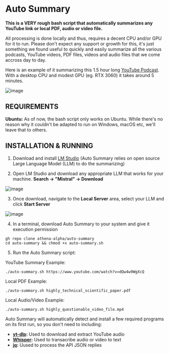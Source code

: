 # Auto Summary
**This is a VERY rough bash script that automatically summarizes any YouTube link or local PDF, audio or video file.**

All processing is done locally and thus, requires a decent CPU and/or GPU for it to run. Please don't expect any support or growth for this, it's just something we found useful to quickly and easily summarize all the various podcasts, YouTube videos, PDF files, videos and audio files that we come accross day to day.

Here is an example of it summarizing this 1.5 hour long [YouTube Podcast](https://www.youtube.com/watch?v=NOD4IBv5Oys). With a desktop CPU and modest GPU (eg. RTX 3060) it takes around 5 minutes.

![image](https://github.com/athena-alpha/auto-summary/assets/97640728/d5ef8808-24a0-48c8-bcb7-d6150a203eea)

## REQUIREMENTS
**Ubuntu:** As of now, the bash script only works on Ubuntu. While there's no reason why it couldn't be adapted to run on Windows, macOS etc, we'll leave that to others.

## INSTALLATION & RUNNING
1. Download and install [LM Studio](https://lmstudio.ai/) (Auto Summary relies on open source Large Language Model (LLM) to do the summarizing)

2. Open LM Studio and download any appropriate LLM that works for your machine. **Search -> "Mistral" -> Download**

![image](https://github.com/athena-alpha/auto-summary/assets/97640728/8f2e6b59-40f7-4659-9425-7be409ce9a88)

3. Once download, navigate to the **Local Server** area, select your LLM and click **Start Server**

![image](https://github.com/athena-alpha/auto-summary/assets/97640728/8a847d96-9faf-4ca7-934d-d7f96eecaff3)

4. In a terminal, download Auto Summary to your system and give it execution permission

```shell
gh repo clone athena-alpha/auto-summary
cd auto-summary && chmod +x auto-summary.sh
```

5. Run the Auto Summary script:

YouTube Summary Example:
```shell
./auto-summary.sh https://www.youtube.com/watch?v=dQw4w9WgXcQ
```

Local PDF Example:
```shell
./auto-summary.sh highly_technical_scientific_paper.pdf
```

Local Audio/Video Example:
```shell
./auto-summary.sh highly_questionable_video_file.mp4
```

Auto Summary will automatically detect and install a few required programs on its first run, so you don't need to  including:
- **[yt-dlp](https://github.com/yt-dlp/yt-dlp):** Used to download and extract YouTube audio
- **[Whisper](https://github.com/openai/whisper):** Used to transacribe audio or video to text
- **[jq](https://jqlang.github.io/jq/):** Uused to process the API JSON replies
